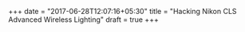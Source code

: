 +++
date = "2017-06-28T12:07:16+05:30"
title = "Hacking Nikon CLS Advanced Wireless Lighting"
draft = true
+++

